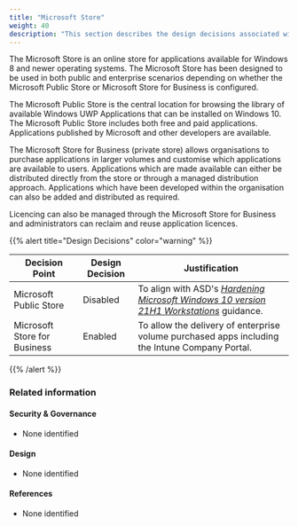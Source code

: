 ```yaml
---
title: "Microsoft Store"
weight: 40
description: "This section describes the design decisions associated with the Microsoft Store on Windows 10 and 11 endpoints configured according to guidance in ASD's Blueprint for Secure Cloud."
---
```


The Microsoft Store is an online store for applications available for Windows 8 and newer operating systems. The Microsoft Store has been designed to be used in both public and enterprise scenarios depending on whether the Microsoft Public Store or Microsoft Store for Business is configured.

The Microsoft Public Store is the central location for browsing the library of available Windows UWP Applications that can be installed on Windows 10. The Microsoft Public Store includes both free and paid applications. Applications published by Microsoft and other developers are available.

The Microsoft Store for Business (private store) allows organisations to purchase applications in larger volumes and customise which applications are available to users. Applications which are made available can either be distributed directly from the store or through a managed distribution approach. Applications which have been developed within the organisation can also be added and distributed as required.

Licencing can also be managed through the Microsoft Store for Business and administrators can reclaim and reuse application licences.

{{% alert title="Design Decisions" color="warning" %}}

| Decision Point               | Design Decision | Justification                                                                                  |
|------------------------------|-----------------|------------------------------------------------------------------------------------------------|
| Microsoft Public Store       | Disabled        | To align with ASD's [*Hardening Microsoft Windows 10 version 21H1 Workstations*](https://www.cyber.gov.au/resources-business-and-government/maintaining-devices-and-systems/system-hardening-and-administration/system-hardening/hardening-microsoft-windows-10-version-21h1-workstations) guidance.                                             |
| Microsoft Store for Business | Enabled         | To allow the delivery of enterprise volume purchased apps including the Intune Company Portal. |

{{% /alert %}}

### Related information

#### Security & Governance

* None identified

#### Design

* None identified

#### References

* None identified